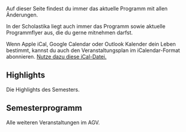 Auf dieser Seite findest du immer das aktuelle Programm mit allen Änderungen.

In der Scholastika liegt auch immer das Programm sowie aktuelle Programmflyer aus, die du gerne mitnehmen darfst.

Wenn Apple iCal, Google Calendar oder Outlook Kalender dein Leben bestimmt, kannst du auch den Veranstaltungsplan im iCalendar-Format abonnieren.
[Nutze dazu diese iCal-Datei.](http://veranstaltungen-ical.agv-muenchen.de/)

## Highlights

Die Highlights des Semesters.

## Semesterprogramm

Alle weiteren Veranstaltungen im AGV.
